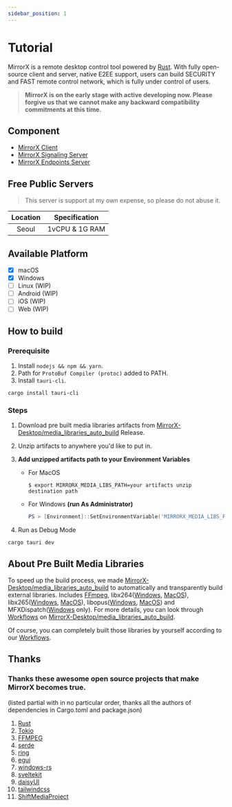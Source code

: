 ```yaml
---
sidebar_position: 1
---
```


# Tutorial


MirrorX is a remote desktop control tool powered by [Rust](https://github.com/rust-lang/rust). With fully open-source client and server, native E2EE support, users can build SECURITY and FAST remote control network, which is fully under control of users.

> **MirrorX is on the early stage with active developing now. Please forgive us that we cannot make any backward compatibility commitments at this time.**

## Component

- [MirrorX Client](https://github.com/MirrorX-Desktop/MirrorX)
- [MirrorX Signaling Server](https://github.com/MirrorX-Desktop/signaling)
- [MirrorX Endpoints Server](https://github.com/MirrorX-Desktop/endpoints)

## Free Public Servers

> This server is support at my own expense, so please do not abuse it.

| Location | Specification  |
| :------: | :------------: |
|  Seoul   | 1vCPU & 1G RAM |

## Available Platform

- [x] macOS
- [x] Windows
- [ ] Linux (WIP)
- [ ] Android (WIP)
- [ ] iOS (WIP)
- [ ] Web (WIP)

## How to build

### Prerequisite

1. Install `nodejs && npm && yarn`.
2. Path for `ProtoBuf Compiler (protoc)` added to PATH.
3. Install `tauri-cli`.

```console
cargo install tauri-cli
```

### Steps

1. Download pre built media libraries artifacts from [MirrorX-Desktop/media_libraries_auto_build](https://github.com/MirrorX-Desktop/media_libraries_auto_build) Release.
2. Unzip artifacts to anywhere you'd like to put in.
3. **Add unzipped artifacts path to your Environment Variables**

   - For MacOS

     ```console
     $ export MIRRORX_MEDIA_LIBS_PATH=your artifacts unzip destination path
     ```

   - For Windows **(run As Administrator)**
     ```PowerShell
     PS > [Environment]::SetEnvironmentVariable('MIRRORX_MEDIA_LIBS_PATH', 'your artifacts unzip destination path' , 'Machine')
     ```

4. Run as Debug Mode

```console
cargo tauri dev
```

## About Pre Built Media Libraries

To speed up the build process, we made [MirrorX-Desktop/media_libraries_auto_build](https://github.com/MirrorX-Desktop/media_libraries_auto_build) to automatically and transparently build external libraries. Includes [FFmpeg](https://git.ffmpeg.org/ffmpeg.git), libx264([Windows](https://github.com/ShiftMediaProject/x264.git), [MacOS](https://code.videolan.org/videolan/x264.git)), libx265([Windows](https://github.com/ShiftMediaProject/x265.git), [MacOS](https://bitbucket.org/multicoreware/x265_git.git)), libopus([Windows](https://github.com/ShiftMediaProject/opus.git), [MacOS](https://github.com/xiph/opus.git)) and MFXDispatch([Windows](https://github.com/ShiftMediaProject/mfx_dispatch.git) only). For more details, you can look through [Workflows](https://github.com/MirrorX-Desktop/media_libraries_auto_build/tree/main/.github/workflows) on [MirrorX-Desktop/media_libraries_auto_build](https://github.com/MirrorX-Desktop/media_libraries_auto_build).

Of course, you can completely built those libraries by yourself according to our [Workflows](https://github.com/MirrorX-Desktop/media_libraries_auto_build/tree/main/.github/workflows).

## Thanks

### Thanks these awesome open source projects that make MirrorX becomes true.

(listed partial with in no particular order, thanks all the authors of dependencies in Cargo.toml and package.json)

1. [Rust](https://github.com/rust-lang/rust)
2. [Tokio](https://github.com/tokio-rs/tokio)
3. [FFMPEG](https://ffmpeg.org)
4. [serde](https://github.com/serde-rs/serde)
5. [ring](https://github.com/briansmith/ring)
6. [egui](https://github.com/emilk/egui)
7. [windows-rs](https://github.com/microsoft/windows-rs)
8. [sveltekit](https://github.com/sveltejs/kit)
9. [daisyUI](https://github.com/saadeghi/daisyui)
10. [tailwindcss](https://github.com/tailwindlabs/tailwindcss)
11. [ShiftMediaProject](https://github.com/ShiftMediaProject)
